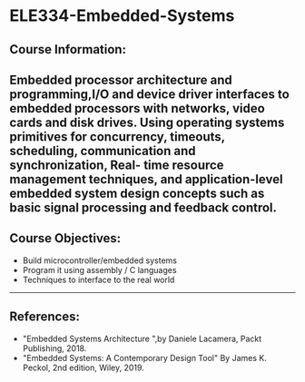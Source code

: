 # **ELE334-Embedded-Systems**
## Course Information:
Embedded processor architecture and programming,I/O and device driver interfaces to embedded processors with networks, video cards and disk drives. Using operating systems primitives for concurrency, timeouts, scheduling, communication and synchronization, Real- time resource management techniques, and application-level embedded system design concepts such as basic signal processing and feedback control.
-----------
## Course Objectives:
- Build microcontroller/embedded systems
- Program it using assembly / C languages
- Techniques to interface to the real world
-----------
## References:
-  "Embedded Systems Architecture ",by Daniele Lacamera, Packt Publishing, 2018.
-  "Embedded Systems: A Contemporary Design Tool" By James K. Peckol, 2nd edition, Wiley, 2019.
